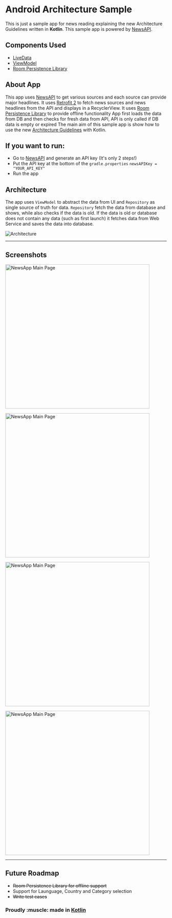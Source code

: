 # Android Architecture Sample
This is just a sample app for news reading explaining the new Architecture Guidelines written in **Kotlin**.
This sample app is powered by [NewsAPI](https://newsapi.org/).

## Components Used
- [LiveData](https://developer.android.com/topic/libraries/architecture/livedata.html)
- [ViewModel](https://developer.android.com/topic/libraries/architecture/viewmodel.html)
- [Room Persistence Library](https://developer.android.com/topic/libraries/architecture/room.html)

## About App
This app uses [NewsAPI](https://newsapi.org/) to get various sources and each source can provide major headlines.
It uses [Retrofit 2](http://square.github.io/retrofit/) to fetch news sources and news headlines from the API and displays in a RecyclerView.
It uses [Room Persistence Library](https://developer.android.com/topic/libraries/architecture/room.html) to provide offline functionality
App first loads the data from DB and then checks for fresh data from API, API is only called if DB data is empty or expired
The main aim of this sample app is show how to use the new [Architecture Guidelines](https://developer.android.com/topic/libraries/architecture/index.html) with Kotlin.

## If you want to run:
- Go to [NewsAPI](https://newsapi.org/) and generate an API key (It's only 2 steps!)
- Put the API key at the bottom of the `gradle.properties`
`
newsAPIKey = "YOUR_API_KEY"
`
- Run the app

## Architecture

The app uses `ViewModel` to abstract the data from UI and `Repository` as single source of truth for data. `Repository` fetch the data from database and shows, while also checks if the data is old. If the data is old or database does not contain any data (such as first launch) it fetches data from Web Service and saves the data into database.

![Architecture](https://developer.android.com/topic/libraries/architecture/images/final-architecture.png)

--------------------

## Screenshots

<img alt="NewsApp Main Page" height="450px" 
src="https://github.com/cheetahmail007/News-Anywhere/blob/master/art/pic_first.png" />

<img alt="NewsApp Main Page" height="450px" 
src="https://github.com/cheetahmail007/News-Anywhere/blob/master/art/pic_second.png" />

<img alt="NewsApp Main Page" height="450px" 
src="https://github.com/cheetahmail007/News-Anywhere/blob/master/art/pic_third.png" />

<img alt="NewsApp Main Page" height="450px" 
src="https://github.com/cheetahmail007/News-Anywhere/blob/master/art/pic_fourth.png" />


--------------------

## Future Roadmap
- ~~Room Persistence Library for offline support~~
- Support for Launguage, Country and Category selection
- ~~Write test cases~~

<p align="center">
  <h3>Proudly :muscle: made in <b><a href="https://kotlinlang.org/">Kotlin</a></b></h3>
</p>
